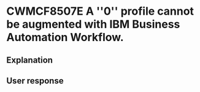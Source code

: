 # CWMCF8507E A ''0'' profile cannot be augmented with IBM Business Automation Workflow.

## Explanation

## User response